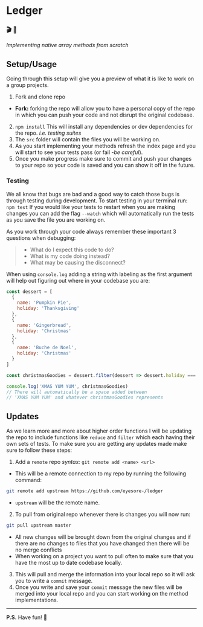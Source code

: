# Ledger
### 🎬 🎥
_Implementing native array methods from scratch_

## Setup/Usage
Going through this setup will give you a preview of what it is like to work on a group projects.

1. Fork and clone repo
  - **Fork:** forking the repo will allow you to have a personal copy of the repo in which you can push your code and not disrupt the original codebase.
2. ```npm install``` This will install any dependencies or dev dependencies for the repo. _i.e. testing suites_
3. The `src` folder will contain the files you will be working on.
4. As you start implementing your methods refresh the index page and you will start to see your tests pass (or fail _-be careful_).
5. Once you make progress make sure to commit and push your changes to your repo so your code is saved and you can show it off in the future.

### Testing
We all know that bugs are bad and a good way to catch those bugs is through testing during development. To start testing in your terminal run:
```npm test```
If you would like your tests to restart when you are making changes you can add the flag `--watch` which will automatically run the tests as you save the file you are working on.

As you work through your code always remember these important 3 questions when debugging:

>  - What do I expect this code to do?
>  - What is my code doing instead?
>  - What may be causing the disconnect?

When using `console.log` adding a string with labeling as the first argument will help out figuring out where in your codebase you are:

``` javascript
const dessert = [
  {
    name: 'Pumpkin Pie',
    holiday: 'Thanksgiving'
  },
  {
    name: 'Gingerbread',
    holiday: 'Christmas'
  },
  {
    name: 'Buche de Noel',
    holiday: 'Christmas'
  }
]

const christmasGoodies = dessert.filter(dessert => dessert.holiday === 'Christmas')

console.log('XMAS YUM YUM', christmasGoodies)
// There will automatically be a space added between
// 'XMAS YUM YUM' and whatever christmasGoodies represents
```

## Updates
As we learn more and more about higher order functions I will be updating the repo to include functions like `reduce` and `filter` which each having their own sets of tests. To make sure you are getting any updates made make sure to follow these steps:

1. Add a `remote` repo _syntax:_ `git remote add <name> <url>`
  - This will be a remote connection to my repo by running the following command:
  ``` bash
  git remote add upstream https://github.com/eyesore-/ledger
  ```
  - `upstream` will be the remote name.
2. To pull from original repo whenever there is changes you will now run:
``` bash
git pull upstream master
```
  - All new changes will be brought down from the original changes and if there are no changes to files that you have changed then there will be no merge conflicts
  - When working on a project you want to pull often to make sure that you have the most up to date codebase locally.
3. This will pull and merge the information into your local repo so it will ask you to write a `commit` message.
4. Once you write and save your `commit` message the new files will be merged into your local repo and you can start working on the method implementations.
---
**P.S.** Have fun! 🎈